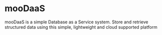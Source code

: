 # mooDaaS
mooDaaS is a simple Database as a Service system. Store and retrieve structured data using this simple, lightweight and cloud supported platform
